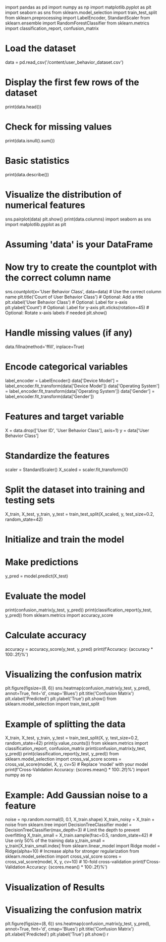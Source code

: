 import pandas as pd
 import numpy as np
 import matplotlib.pyplot as plt
 import seaborn as sns
 from sklearn.model_selection import train_test_split
 from sklearn.preprocessing import LabelEncoder, StandardScaler
 from sklearn.ensemble import RandomForestClassifier
 from sklearn.metrics import classification_report, confusion_matrix
 # Load the dataset
 data = pd.read_csv('/content/user_behavior_dataset.csv')
 # Display the first few rows of the dataset
 print(data.head())
 # Check for missing values
 print(data.isnull().sum())
 # Basic statistics
 print(data.describe())
 # Visualize the distribution of numerical features
sns.pairplot(data)
 plt.show()
 print(data.columns)
 import seaborn as sns
 import matplotlib.pyplot as plt
 # Assuming 'data' is your DataFrame
 # Now try to create the countplot with the correct column name
 sns.countplot(x='User Behavior Class', data=data) # Use the correct
 column name
 plt.title('Count of User Behavior Class') # Optional: Add a title
 plt.xlabel('User Behavior Class') # Optional: Label for x-axis
 plt.ylabel('Count') # Optional: Label for y-axis
 plt.xticks(rotation=45) # Optional: Rotate x-axis labels if needed
 plt.show()
 # Handle missing values (if any)
 data.fillna(method='ffill', inplace=True)
 # Encode categorical variables
 label_encoder = LabelEncoder()
 data['Device Model'] = label_encoder.fit_transform(data['Device Model'])
 data['Operating System'] = label_encoder.fit_transform(data['Operating
 System'])
 data['Gender'] = label_encoder.fit_transform(data['Gender'])
 # Features and target variable
X = data.drop(['User ID', 'User Behavior Class'], axis=1)
 y = data['User Behavior Class']
 # Standardize the features
 scaler = StandardScaler()
 X_scaled = scaler.fit_transform(X)
 # Split the dataset into training and testing sets
 X_train, X_test, y_train, y_test = train_test_split(X_scaled, y,
 test_size=0.2, random_state=42)
 # Initialize and train the model
 # Make predictions
 y_pred = model.predict(X_test)
 # Evaluate the model
 print(confusion_matrix(y_test, y_pred))
 print(classification_report(y_test, y_pred))
 from sklearn.metrics import accuracy_score
 # Calculate accuracy
 accuracy = accuracy_score(y_test, y_pred)
 print(f'Accuracy: {accuracy * 100:.2f}%')
 # Visualizing the confusion matrix
 plt.figure(figsize=(8, 6))
 sns.heatmap(confusion_matrix(y_test, y_pred), annot=True, fmt='d',
 cmap='Blues')
 plt.title('Confusion Matrix')
plt.xlabel('Predicted')
 plt.ylabel('True')
 plt.show()
 from sklearn.model_selection import train_test_split
 # Example of splitting the data
 X_train, X_test, y_train, y_test = train_test_split(X, y, test_size=0.2,
 random_state=42)
 print(y.value_counts())
 from sklearn.metrics import classification_report, confusion_matrix
 print(confusion_matrix(y_test, y_pred))
 print(classification_report(y_test, y_pred))
 from sklearn.model_selection import cross_val_score
 scores = cross_val_score(model, X, y, cv=5) # Replace 'model' with your
 model
 print(f'Cross-Validation Accuracy: {scores.mean() * 100:.2f}%')
 import numpy as np
 # Example: Add Gaussian noise to a feature
 noise = np.random.normal(0, 0.1, X_train.shape)
 X_train_noisy = X_train + noise
 from sklearn.tree import DecisionTreeClassifier
 model = DecisionTreeClassifier(max_depth=3) # Limit the depth to
 prevent overfitting
X_train_small = X_train.sample(frac=0.5, random_state=42) # Use only
 50% of the training data
 y_train_small = y_train[X_train_small.index]
 from sklearn.linear_model import Ridge
 model = Ridge(alpha=10) # Increase alpha for stronger regularization
 from sklearn.model_selection import cross_val_score
 scores = cross_val_score(model, X, y, cv=10) # 10-fold cross-validation
 print(f'Cross-Validation Accuracy: {scores.mean() * 100:.2f}%')
 # Visualization of Results
 # Visualizing the confusion matrix
 plt.figure(figsize=(8, 6))
 sns.heatmap(confusion_matrix(y_test, y_pred), annot=True, fmt='d',
 cmap='Blues')
 plt.title('Confusion Matrix')
 plt.xlabel('Predicted')
 plt.ylabel('True')
 plt.show()
r
